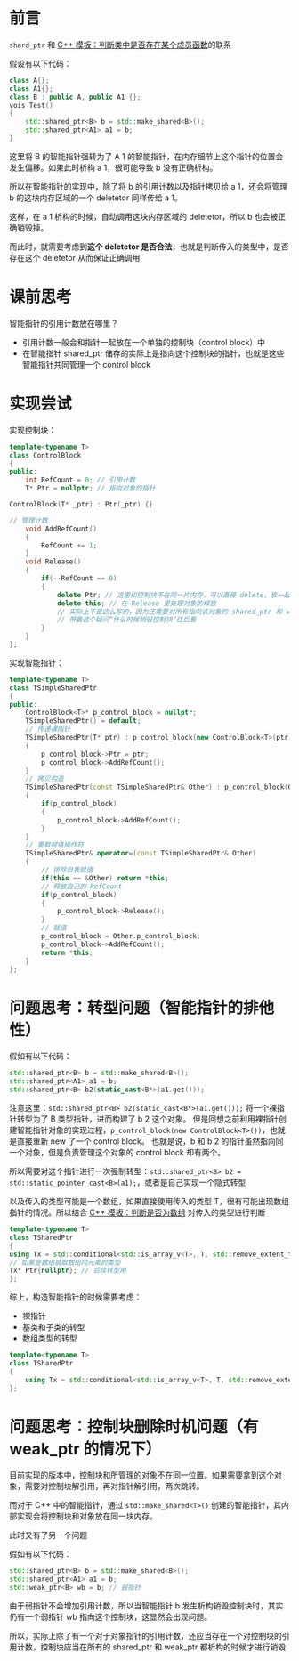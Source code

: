 
# 前言

`shard_ptr` 和 [C++ 模板：判断类中是否存在某个成员函数](../C++模板/C++模板：判断类中是否存在某个成员函数.md)的联系

假设有以下代码：

```cpp
class A{};
class A1{};
class B : public A, public A1 {};
vois Test()
{
	std::shared_ptr<B> b = std::make_shared<B>();
	std::shared_ptr<A1> a1 = b;
}
```

这里将 B 的智能指针强转为了 A 1 的智能指针，在内存细节上这个指针的位置会发生偏移。如果此时析构 a 1，很可能导致 b 没有正确析构。

所以在智能指针的实现中，除了将 b 的引用计数以及指针拷贝给 a 1，还会将管理 b 的这块内存区域的一个 deletetor 同样传给 a 1。

这样，在 a 1 析构的时候，自动调用这块内存区域的 deletetor，所以 b 也会被正确销毁掉。

而此时，就需要考虑到**这个 deletetor 是否合法**，也就是判断传入的类型中，是否存在这个 deletetor 从而保证正确调用

# 课前思考

智能指针的引用计数放在哪里？

- 引用计数一般会和指针一起放在一个单独的控制块（control block）中
- 在智能指针 shared_ptr 储存的实际上是指向这个控制块的指针，也就是这些智能指针共同管理一个 control block

# 实现尝试

实现控制块：
```cpp
template<typename T>
class ControlBlock
{
public:
	int RefCount = 0; // 引用计数
	T* Ptr = nullptr; // 指向对象的指针

ControlBlock(T* _ptr) : Ptr(_ptr) {}

// 管理计数
	void AddRefCount()
	{
		RefCount += 1;
	}
	void Release()
	{
		if(--RefCount == 0)
		{
			delete Ptr; // 这里和控制块不在同一片内存，可以直接 delete，放一起要调用析构，PTr->~T();
			delete this; // 在 Release 里处理对象的释放
			// 实际上不是这么写的，因为还需要对所有指向该对象的 shared_ptr 和 weak_ptr 都进行销毁
			// 带着这个疑问“什么时候销毁控制块”往后看
		}
	}
};
```

实现智能指针：
```cpp
template<typename T>
class TSimpleSharedPtr
{
public:
	ControlBlock<T>* p_control_block = nullptr;
	TSimpleSharedPtr() = default;
	// 传递裸指针
	TSimpleSharedPtr(T* ptr) : p_control_block(new ControlBlock<T>(ptr)) 
	{
		p_control_block->Ptr = ptr;
		p_control_block->AddRefCount();
	}
	// 拷贝构造
	TSimpleSharedPtr(const TSimpleSharedPtr& Other) : p_control_block(Other.p_control_block)
	{
		if(p_control_block)
		{
			p_control_block->AddRefCount();
		}
	}
	// 重载赋值操作符
	TSimpleSharedPtr& operator=(const TSimpleSharedPtr& Other)
	{
		// 排除自我赋值
		if(this == &Other) return *this;
		// 释放自己的 RefCount
		if(p_control_block)
		{
			p_control_block->Release();
		}
		// 赋值
		p_control_block = Other.p_control_block;
		p_control_block->AddRefCount();
		return *this;
	}
};
```

# 问题思考：转型问题（智能指针的排他性）

假如有以下代码：
```cpp
std::shared_ptr<B> b = std::make_shared<B>();
std::shared_ptr<A1> a1 = b;
std::shared_ptr<B> b2(static_cast<B*>(a1.get()));
```

注意这里：`std::shared_ptr<B> b2(static_cast<B*>(a1.get()));` 
将一个裸指针转型为了 B 类型指针，进而构建了 b 2 这个对象。 
但是回想之前利用裸指针创建智能指针对象的实现过程，`p_control_block(new ControlBlock<T>())`，也就是直接重新 new 了一个 control block。 
也就是说，b 和 b 2 的指针虽然指向同一个对象，但是负责管理这个对象的 control block 却有两个。

所以需要对这个指针进行一次强制转型：`std::shared_ptr<B> b2 = std::static_pointer_cast<B>(a1);`，或者是自己实现一个隐式转型

以及传入的类型可能是一个数组，如果直接使用传入的类型 T，很有可能出现数组指针的情况。所以结合 [C++ 模板：判断是否为数组](../C++模板/C++模板：判断是否为数组.md) 对传入的类型进行判断

```cpp
template<typename T>
class TSharedPtr
{
using Tx = std::conditional<std::is_array_v<T>, T, std::remove_extent_t<T>>; // 这里判断传入的 T 是不是一个数组
// 如果是数组就取数组内元素的类型
Tx* Ptr{nullptr}; // 后续转型用
};
```

综上，构造智能指针的时候需要考虑：
- 裸指针
- 基类和子类的转型
- 数组类型的转型

```cpp
template<typename T>
class TSharedPtr
{
	using Tx = std::conditional<std::is_array_v<T>, T, std::remove_extent_t<T>>;
};
```

# 问题思考：控制块删除时机问题（有 weak_ptr 的情况下）

目前实现的版本中，控制块和所管理的对象不在同一位置。如果需要拿到这个对象，需要对控制块解引用，再对指针解引用，两次跳转。

而对于 C++ 中的智能指针，通过 `std::make_shared<T>()` 创建的智能指针，其内部实现会将控制块和对象放在同一块内存。

此时又有了另一个问题

假如有以下代码：

```cpp
std::shared_ptr<B> b = std::make_shared<B>();
std::shared_ptr<A1> a1 = b;
std::weak_ptr<B> wb = b; // 弱指针
```

由于弱指针不会增加引用计数，所以当智能指针 b 发生析构销毁控制块时，其实仍有一个弱指针 wb 指向这个控制块，这显然会出现问题。

所以，实际上除了有一个对于对象指针的引用计数，还应当存在一个对控制块的引用计数，控制块应当在所有的 shared_ptr 和 weak_ptr 都析构的时候才进行销毁





